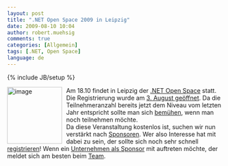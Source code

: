 ```yaml
---
layout: post
title: ".NET Open Space 2009 in Leipzig"
date: 2009-08-10 10:04
author: robert.muehsig
comments: true
categories: [Allgemein]
tags: [.NET, Open Space]
language: de
---
```

{% include JB/setup %}
<p><a href="{{BASE_PATH}}/assets/wp-images-de/image807.png"><img style="border-bottom: 0px; border-left: 0px; margin: 0px 10px 0px 0px; display: inline; border-top: 0px; border-right: 0px" title="image" border="0" alt="image" align="left" src="{{BASE_PATH}}/assets/wp-images-de/image-thumb785.png" width="128" height="133" /></a>Am 18.10 findet in Leipzig der <a href="http://netopenspace.de/2009/">.NET Open Space</a> statt. Die Registrierung wurde am <a href="http://blogs.compactframework.de/Torsten.Weber/2009/08/03/NET+Open+Space+2009+Leipzig+Ndash+Registrierung+Geoumlffnet.aspx">3. August geöffnet</a>. Da die Teilnehmeranzahl bereits jetzt dem Niveau vom letzten Jahr entspricht sollte man sich <a href="http://netopenspace.de/2009/Register.aspx">bemühen</a>, wenn man noch teilnehmen möchte.    <br />Da diese Veranstaltung kostenlos ist, suchen wir nun verstärkt nach <a href="http://netopenspace.de/2009/Sponsoren.ashx">Sponsoren</a>. Wer also Interesse hat mit dabei zu sein, der sollte sich noch sehr schnell <a href="http://netopenspace.de/2009/Register.aspx">registrieren</a>! Wenn ein <a href="http://netopenspace.de/2009/FAQ.ashx#Sponsoring_Unternehmen">Unternehmen als Sponsor</a> mit auftreten möchte, der meldet sich am besten beim <a href="http://netopenspace.de/2009/Organisation.ashx">Team</a>. </p>
